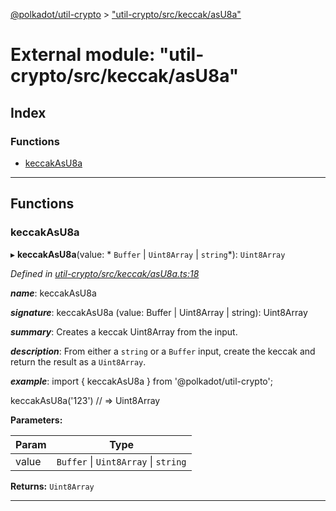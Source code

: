 [@polkadot/util-crypto](../README.md) > ["util-crypto/src/keccak/asU8a"](../modules/_util_crypto_src_keccak_asu8a_.md)

# External module: "util-crypto/src/keccak/asU8a"

## Index

### Functions

* [keccakAsU8a](_util_crypto_src_keccak_asu8a_.md#keccakasu8a)

---

## Functions

<a id="keccakasu8a"></a>

###  keccakAsU8a

▸ **keccakAsU8a**(value: * `Buffer` &#124; `Uint8Array` &#124; `string`*): `Uint8Array`

*Defined in [util-crypto/src/keccak/asU8a.ts:18](https://github.com/polkadot-js/util/blob/7550b44/packages/util-crypto/src/keccak/asU8a.ts#L18)*

*__name__*: keccakAsU8a

*__signature__*: keccakAsU8a (value: Buffer | Uint8Array | string): Uint8Array

*__summary__*: Creates a keccak Uint8Array from the input.

*__description__*: From either a `string` or a `Buffer` input, create the keccak and return the result as a `Uint8Array`.

*__example__*: import { keccakAsU8a } from '@polkadot/util-crypto';

keccakAsU8a('123') // => Uint8Array

**Parameters:**

| Param | Type |
| ------ | ------ |
| value |  `Buffer` &#124; `Uint8Array` &#124; `string`|

**Returns:** `Uint8Array`

___


